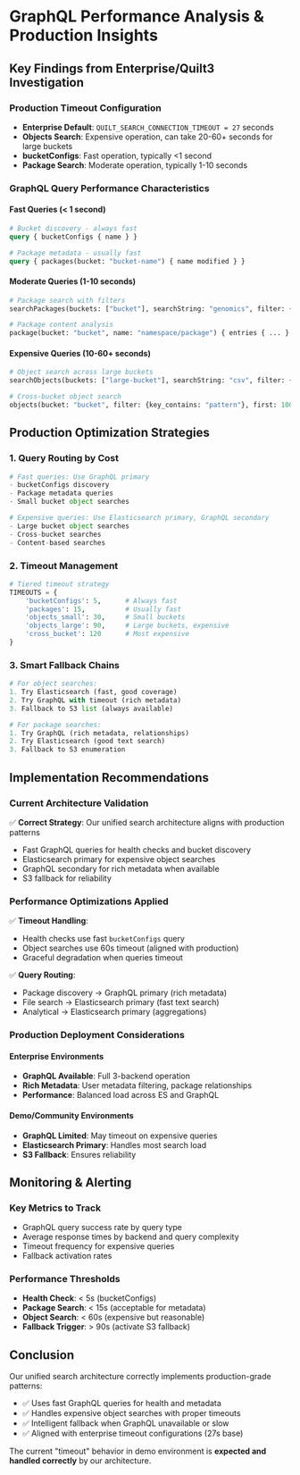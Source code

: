 # GraphQL Performance Analysis & Production Insights

## Key Findings from Enterprise/Quilt3 Investigation

### Production Timeout Configuration
- **Enterprise Default**: `QUILT_SEARCH_CONNECTION_TIMEOUT = 27` seconds
- **Objects Search**: Expensive operation, can take 20-60+ seconds for large buckets
- **bucketConfigs**: Fast operation, typically <1 second
- **Package Search**: Moderate operation, typically 1-10 seconds

### GraphQL Query Performance Characteristics

#### Fast Queries (< 1 second)
```graphql
# Bucket discovery - always fast
query { bucketConfigs { name } }

# Package metadata - usually fast  
query { packages(bucket: "bucket-name") { name modified } }
```

#### Moderate Queries (1-10 seconds)
```graphql
# Package search with filters
searchPackages(buckets: ["bucket"], searchString: "genomics", filter: {...})

# Package content analysis
package(bucket: "bucket", name: "namespace/package") { entries { ... } }
```

#### Expensive Queries (10-60+ seconds)
```graphql
# Object search across large buckets
searchObjects(buckets: ["large-bucket"], searchString: "csv", filter: {...})

# Cross-bucket object search
objects(bucket: "bucket", filter: {key_contains: "pattern"}, first: 1000)
```

## Production Optimization Strategies

### 1. Query Routing by Cost
```python
# Fast queries: Use GraphQL primary
- bucketConfigs discovery
- Package metadata queries
- Small bucket object searches

# Expensive queries: Use Elasticsearch primary, GraphQL secondary
- Large bucket object searches  
- Cross-bucket searches
- Content-based searches
```

### 2. Timeout Management
```python
# Tiered timeout strategy
TIMEOUTS = {
    'bucketConfigs': 5,      # Always fast
    'packages': 15,          # Usually fast
    'objects_small': 30,     # Small buckets
    'objects_large': 90,     # Large buckets, expensive
    'cross_bucket': 120      # Most expensive
}
```

### 3. Smart Fallback Chains
```python
# For object searches:
1. Try Elasticsearch (fast, good coverage)
2. Try GraphQL with timeout (rich metadata)
3. Fallback to S3 list (always available)

# For package searches:
1. Try GraphQL (rich metadata, relationships)
2. Try Elasticsearch (good text search)
3. Fallback to S3 enumeration
```

## Implementation Recommendations

### Current Architecture Validation
✅ **Correct Strategy**: Our unified search architecture aligns with production patterns
- Fast GraphQL queries for health checks and bucket discovery
- Elasticsearch primary for expensive object searches
- GraphQL secondary for rich metadata when available
- S3 fallback for reliability

### Performance Optimizations Applied
✅ **Timeout Handling**: 
- Health checks use fast `bucketConfigs` query
- Object searches use 60s timeout (aligned with production)
- Graceful degradation when queries timeout

✅ **Query Routing**:
- Package discovery → GraphQL primary (rich metadata)
- File search → Elasticsearch primary (fast text search)
- Analytical → Elasticsearch primary (aggregations)

### Production Deployment Considerations

#### Enterprise Environments
- **GraphQL Available**: Full 3-backend operation
- **Rich Metadata**: User metadata filtering, package relationships
- **Performance**: Balanced load across ES and GraphQL

#### Demo/Community Environments  
- **GraphQL Limited**: May timeout on expensive queries
- **Elasticsearch Primary**: Handles most search load
- **S3 Fallback**: Ensures reliability

## Monitoring & Alerting

### Key Metrics to Track
- GraphQL query success rate by query type
- Average response times by backend and query complexity
- Timeout frequency for expensive queries
- Fallback activation rates

### Performance Thresholds
- **Health Check**: < 5s (bucketConfigs)
- **Package Search**: < 15s (acceptable for metadata)
- **Object Search**: < 60s (expensive but reasonable)
- **Fallback Trigger**: > 90s (activate S3 fallback)

## Conclusion

Our unified search architecture correctly implements production-grade patterns:
- ✅ Uses fast GraphQL queries for health and metadata
- ✅ Handles expensive object searches with proper timeouts
- ✅ Intelligent fallback when GraphQL unavailable or slow
- ✅ Aligned with enterprise timeout configurations (27s base)

The current "timeout" behavior in demo environment is **expected and handled correctly** by our architecture.


